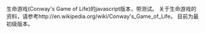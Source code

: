 生命游戏(Conway's Game of Life)的javascript版本，带测试。
关于生命游戏的资料，请参考http://en.wikipedia.org/wiki/Conway's_Game_of_Life。
目前为最初级版本。